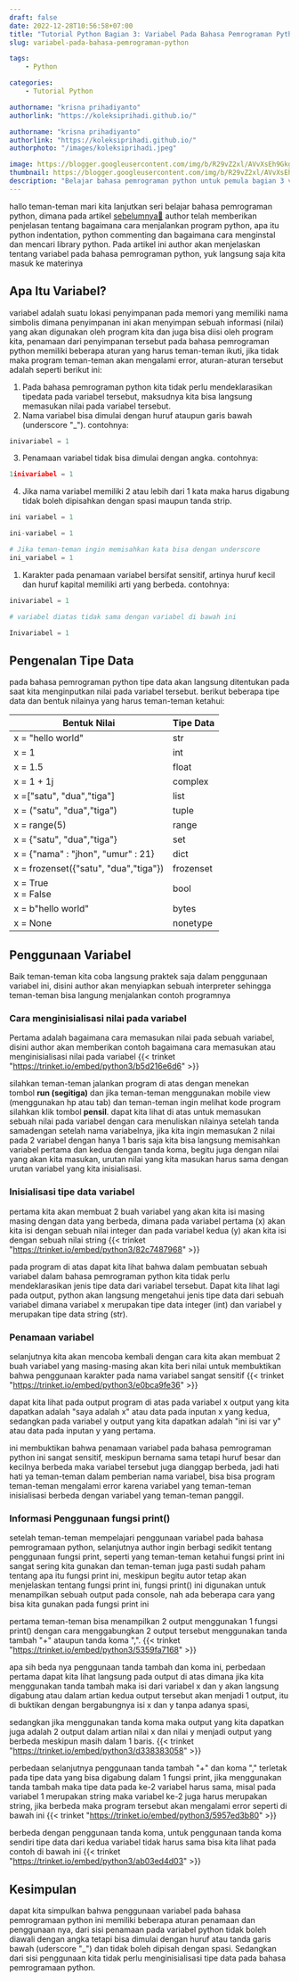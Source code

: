 ```yaml
---
draft: false
date: 2022-12-28T10:56:58+07:00
title: "Tutorial Python Bagian 3: Variabel Pada Bahasa Pemrograman Python"
slug: variabel-pada-bahasa-pemrograman-python

tags:
    - Python

categories:
    - Tutorial Python

authorname: "krisna prihadiyanto"
authorlink: "https://koleksiprihadi.github.io/"

authorname: "krisna prihadiyanto"
authorlink: "https://koleksiprihadi.github.io/"
authorphoto: "/images/koleksiprihadi.jpeg"

image: https://blogger.googleusercontent.com/img/b/R29vZ2xl/AVvXsEh9GkgzIRxPLbB0LN4Og7R8PQprj-F8LxIJnMagkVtYm6DNJg7FiE0gAYMIHdsPZFEC74Aov1z7ti9KSsMLWzj0CoA_SraaRXiuQk3Jfjy5n-ymGez3hKUrJPY5-ITg7vZ-axn9P1zd8m_6TdBCCF4Ovdur0pouie26fynapTLQigFfMg4Z7qGkR1aD/s1280/Variabel%20Pada%20Bahasa%20Pemrograman%20Python.png
thumbnail: https://blogger.googleusercontent.com/img/b/R29vZ2xl/AVvXsEh9GkgzIRxPLbB0LN4Og7R8PQprj-F8LxIJnMagkVtYm6DNJg7FiE0gAYMIHdsPZFEC74Aov1z7ti9KSsMLWzj0CoA_SraaRXiuQk3Jfjy5n-ymGez3hKUrJPY5-ITg7vZ-axn9P1zd8m_6TdBCCF4Ovdur0pouie26fynapTLQigFfMg4Z7qGkR1aD/s1280/Variabel%20Pada%20Bahasa%20Pemrograman%20Python.png
description: "Belajar bahasa pemrograman python untuk pemula bagian 3 variabel dan tipe data pada bahasa pemrograman python"
---
```

hallo teman-teman mari kita lanjutkan seri belajar bahasa pemrograman python, dimana pada artikel [sebelumnya🏹](https://www.panduankoding.com/2022/06/dasar-dasar-bahasa-pemrograman-python.html) author telah memberikan penjelasan tentang bagaimana cara menjalankan program python, apa itu python indentation, python commenting dan bagaimana cara menginstal dan mencari library python. Pada artikel ini author akan menjelaskan tentang variabel pada bahasa pemrograman python, yuk langsung saja kita masuk ke materinya

Apa Itu Variabel?
-----------------

variabel adalah suatu lokasi penyimpanan pada memori yang memiliki nama simbolis dimana penyimpanan ini akan menyimpan sebuah informasi (nilai) yang akan digunakan oleh program kita dan juga bisa diisi oleh program kita, penamaan dari penyimpanan tersebut pada bahasa pemrograman python memiliki beberapa aturan yang harus teman-teman ikuti, jika tidak maka program teman-teman akan mengalami error, aturan-aturan tersebut adalah seperti berikut ini:

1. Pada bahasa pemrograman python kita tidak perlu mendeklarasikan tipedata pada variabel tersebut, maksudnya kita bisa langsung memasukan nilai pada variabel tersebut.
2. Nama variabel bisa dimulai dengan huruf ataupun garis bawah (underscore "\_").
   contohnya:

```python
inivariabel = 1
```

3. Penamaan variabel tidak bisa dimulai dengan angka.
   contohnya:

```python
1inivariabel = 1
```

4. Jika nama variabel memiliki 2 atau lebih dari 1 kata maka harus digabung tidak boleh dipisahkan dengan spasi maupun tanda strip.

```python
ini variabel = 1

ini-variabel = 1

# Jika teman-teman ingin memisahkan kata bisa dengan underscore
ini_variabel = 1
```

1. Karakter pada penamaan variabel bersifat sensitif, artinya huruf kecil dan huruf kapital memiliki arti yang berbeda.
   contohnya:

```python
inivariabel = 1

# variabel diatas tidak sama dengan variabel di bawah ini

Inivariabel = 1
```

Pengenalan Tipe Data
--------------------

pada bahasa pemrograman python tipe data akan langsung ditentukan pada saat kita menginputkan nilai pada variabel tersebut. berikut beberapa tipe data dan bentuk nilainya yang harus teman-teman ketahui:


| Bentuk Nilai                          | Tipe Data |
| --------------------------------------- | ----------- |
| x = "hello world"                     | str       |
| x = 1                                 | int       |
| x = 1.5                               | float     |
| x = 1 + 1j                            | complex   |
| x =\["satu", "dua","tiga"\]           | list      |
| x = ("satu", "dua","tiga")            | tuple     |
| x = range(5)                          | range     |
| x = {"satu", "dua","tiga"}            | set       |
| x = {"nama" : "jhon", "umur" : 21}    | dict      |
| x = frozenset({"satu", "dua","tiga"}) | frozenset |
| x = True<br /> x = False              | bool      |
| x = b"hello world"                    | bytes     |
| x = None                              | nonetype  |

Penggunaan Variabel
-------------------

Baik teman-teman kita coba langsung praktek saja dalam penggunaan variabel ini, disini author akan menyiapkan sebuah interpreter sehingga teman-teman bisa langung menjalankan contoh programnya

### Cara menginisialisasi nilai pada variabel

Pertama adalah bagaimana cara memasukan nilai pada sebuah variabel, disini author akan memberikan contoh bagaimana cara memasukan atau menginisialisasi nilai pada variabel
{{< trinket "https://trinket.io/embed/python3/b5d216e6d6" >}}

silahkan teman-teman jalankan program di atas dengan menekan tombol **run (segitiga)** dan jika teman-teman menggunakan mobile view (menggunakan hp atau tab) dan teman-teman ingin melihat kode program silahkan klik tombol **pensil**. dapat kita lihat di atas untuk memasukan sebuah nilai pada variabel dengan cara menuliskan nilainya setelah tanda samadengan setelah nama variabelnya, jika kita ingin memasukan 2 nilai pada 2 variabel dengan hanya 1 baris saja kita bisa langsung memisahkan variabel pertama dan kedua dengan tanda koma, begitu juga dengan nilai yang akan kita masukan, urutan nilai yang kita masukan harus sama dengan urutan variabel yang kita inisialisasi.

### Inisialisasi tipe data variabel

pertama kita akan membuat 2 buah variabel yang akan kita isi masing masing dengan data yang berbeda, dimana pada variabel pertama (x) akan kita isi dengan sebuah nilai integer dan pada variabel kedua (y) akan kita isi dengan sebuah nilai string
{{< trinket "https://trinket.io/embed/python3/82c7487968" >}}

pada program di atas dapat kita lihat bahwa dalam pembuatan sebuah variabel dalam bahasa pemrograman python kita tidak perlu mendeklarasikan jenis tipe data dari variabel tersebut. Dapat kita lihat lagi pada output, python akan langsung mengetahui jenis tipe data dari sebuah variabel dimana variabel x merupakan tipe data integer (int) dan variabel y merupakan tipe data string (str).

### Penamaan variabel

selanjutnya kita akan mencoba kembali dengan cara kita akan membuat 2 buah variabel yang masing-masing akan kita beri nilai untuk membuktikan bahwa penggunaan karakter pada nama variabel sangat sensitif
{{< trinket "https://trinket.io/embed/python3/e0bca9fe36" >}}

dapat kita lihat pada output program di atas pada variabel x output yang kita dapatkan adalah "saya adalah x" atau data pada inputan x yang kedua, sedangkan pada variabel y output yang kita dapatkan adalah "ini isi var y" atau data pada inputan y yang pertama.

ini membuktikan bahwa penamaan variabel pada bahasa pemrograman python ini sangat sensitif, meskipun bernama sama tetapi huruf besar dan kecilnya berbeda maka variabel tersebut juga dianggap berbeda, jadi hati hati ya teman-teman dalam pemberian nama variabel, bisa bisa program teman-teman mengalami error karena variabel yang teman-teman inisialisasi berbeda dengan variabel yang teman-teman panggil.

### Informasi Penggunaan fungsi print()

setelah teman-teman mempelajari penggunaan variabel pada bahasa pemrogramaan python, selanjutnya author ingin berbagi sedikit tentang penggunaan fungsi print, seperti yang teman-teman ketahui fungsi print ini sangat sering kita gunakan dan teman-teman juga pasti sudah paham tentang apa itu fungsi print ini, meskipun begitu autor tetap akan menjelaskan tentang fungsi print ini, fungsi print() ini digunakan untuk menampilkan sebuah output pada console, nah ada beberapa cara yang bisa kita gunakan pada fungsi print ini

pertama teman-teman bisa menampilkan 2 output menggunakan 1 fungsi print() dengan cara menggabungkan 2 output tersebut menggunakan tanda tambah "+" ataupun tanda koma ",".
{{< trinket "https://trinket.io/embed/python3/5359fa7168" >}}


apa sih beda nya penggunaan tanda tambah dan koma ini, perbedaan pertama dapat kita lihat langsung pada output di atas dimana jika kita menggunakan tanda tambah maka isi dari variabel x dan y akan langsung digabung atau dalam artian kedua output tersebut akan menjadi 1 output, itu di buktikan dengan bergabungnya isi x dan y tanpa adanya spasi,

sedangkan jika menggunakan tanda koma maka output yang kita dapatkan juga adalah 2 output dalam artian nilai x dan nilai y menjadi output yang berbeda meskipun masih dalam 1 baris.
{{< trinket "https://trinket.io/embed/python3/d338383058" >}}

perbedaan selanjutnya penggunaan tanda tambah "+" dan koma "," terletak pada tipe data yang bisa digabung dalam 1 fungsi print, jika menggunakan tanda tambah maka tipe data pada ke-2 variabel harus sama, misal pada variabel 1 merupakan string maka variabel ke-2 juga harus merupakan string, jika berbeda maka program tersebut akan mengalami error seperti di bawah ini
{{< trinket "https://trinket.io/embed/python3/5957ed3b80" >}}


berbeda dengan penggunaan tanda koma, untuk penggunaan tanda koma sendiri tipe data dari kedua variabel tidak harus sama bisa kita lihat pada contoh di bawah ini
{{< trinket "https://trinket.io/embed/python3/ab03ed4d03" >}}


Kesimpulan
----------

dapat kita simpulkan bahwa penggunaan variabel pada bahasa pemrogramaan python ini memiliki beberapa aturan penamaan dan penggunaan nya, dari sisi penamaan pada variabel python tidak boleh diawali dengan angka tetapi bisa dimulai dengan huruf atau tanda garis bawah (uderscore "\_") dan tidak boleh dipisah dengan spasi. Sedangkan dari sisi penggunaan kita tidak perlu menginisialisasi tipe data pada bahasa pemrogramaan python.
